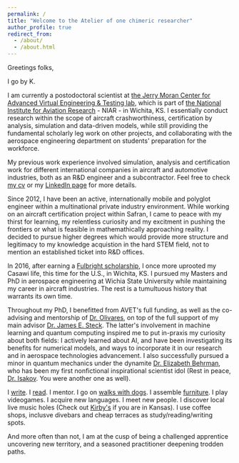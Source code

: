 ```yaml
---
permalink: /
title: "Welcome to the Atelier of one chimeric researcher"
author_profile: true
redirect_from: 
  - /about/
  - /about.html
---
```



Greetings folks,

I go by K.

I am currently a postodoctoral scientist at [the Jerry Moran Center for Advanced Virtual Engineering & Testing lab](https://www.wichita.edu/industry_and_defense/NIAR/Laboratories/avet/avet.php), which is part of [the National Institute for Aviation Research](https://www.wichita.edu/industry_and_defense/NIAR/) - NIAR - in Wichita, KS. I essentially conduct research within the scope of aircraft crashworthiness, certification by analysis, simulation and data-driven models, while still providing the fundamental scholarly leg work on other projects, and collaborating with the aerospace engineering department on students' preparation for the workforce.

My previous work experience involved simulation, analysis and certification work for different international companies in aircraft and automotive industries, both as an R&D engineer and a subcontractor. Feel free to check [my cv](https://drko-curius.github.io/cv/) or my [LinkedIn page](https://www.linkedin.com/in/khadijaouajjani/) for more details.

Since 2012, I have been an active, internationally mobile and polyglot engineer within a multinational private industry environment. While working on an aircraft certification project within Safran, I came to peace with my thirst for learning, my relentless curiosity and my excitment in pushing the frontiers or what is feasible in mathemathically approaching reality. I decided to pursue higher degrees which would provide more structure and legitimacy to my knowledge acquistion in the hard STEM field, not to mention an established ticket into R&D offices.

In 2016, after earning a [Fulbright scholarship](https://us.fulbrightonline.org/), I once more uprooted my Casawi life, this time for the U.S., in Wichita, KS. I pursued my Masters and PhD in aerospace engineering at Wichia State University while maintaining my career in aircraft industries. The rest is a tumultuous history that warrants its own time.

Throughout my PhD, I benefitted from AVET's full funding, as well as the co-advising and mentorship of [Dr. Olivares](https://www.researchgate.net/profile/Gerardo-Olivares-6), on top of the full support of my main advisor [Dr. James E. Steck](https://www.researchgate.net/profile/James-Steck). The latter's involvement in machine learning and quantum computing inspired me to put in-praxis my curiosity about both fields: I actively learned about AI, and have been investigating its benefits for numerical models, and ways to incorporate it in our research and in aerospace technologies advancement. I also successfully pursued a minor in quantum mechanics under the dynamite [Dr. Elizabeth Behrman](https://www.researchgate.net/profile/Elizabeth-Behrman), who has been my first nonfictional inspirational scientist idol (Rest in peace, [Dr. Isakov](https://www.researchgate.net/profile/Victor-Isakov). You were another one as well).

I [write](https://www.hurrytothecapsule.com/). I [read](https://app.thestorygraph.com/profile/exupere). I mentor. I go on [walks with dogs](https://beautiesandbeasts.org/). I assemble [furniture](https://www.rescue.org/united-states/wichita-ks). I play videogames. I acquire new languages. I meet new people. I discover local live music holes (Check out [Kirby's](https://kirbysbeerstore.com/) if you are in Kansas). I use coffee shops, inclusve divebars and cheap terraces as study/reading/writing spots.

And more often than not, I am at the cusp of being a challenged apprentice uncovering new territory, and a seasoned practitioner deepening trodden paths.




